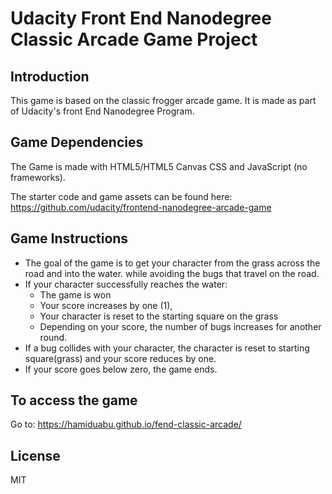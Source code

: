 # Udacity Front End Nanodegree Classic Arcade Game Project

## Introduction

This game is based on the classic frogger arcade game. It is made as part of Udacity's front End Nanodegree Program.



## Game Dependencies

The Game is made with HTML5/HTML5 Canvas CSS and JavaScript (no frameworks).

The starter code and game assets can be found here: https://github.com/udacity/frontend-nanodegree-arcade-game 



## Game Instructions

- The goal of the game is to get your character from the grass across the road and into the water. while avoiding the bugs that travel on the road. 
- If your character successfully reaches the water:
  - The game is won
  - Your score increases by one (1), 
  - Your character is reset to the starting square on the grass
  - Depending on your score, the number of bugs increases for another round.
- If a bug collides with your character, the character is reset to starting square(grass) and your score reduces by one.
- If your score goes below zero, the game ends.



## To access the game

Go to: <https://hamiduabu.github.io/fend-classic-arcade/>



## License

MIT

